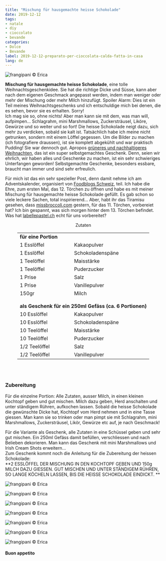 ```yaml
---
title: "Mischung für hausgemachte heisse Schokolade"
date: 2019-12-12
tags:
- natale
- diy
- cioccolato
- bevande
categories:
- Dolce
- Bevande
label: 2019-12-12-preparato-per-cioccolata-calda-fatta-in-casa
lang: de 
---
```

![](../2019-12-12-preparato-per-cioccolata-calda-da-regalare/header.jpeg "frangipani © Erica")

**Mischung für hausgemachte heisse Schokolade**, eine tolle Weihnachtsgeschenkidee. Sie hat die richtige Dicke und Süsse, kann aber nach dem eigenen Geschmack angepasst werden, indem man weniger oder mehr der Mischung oder mehr Milch hinzufügt.
Spoiler Alarm: Dies ist ein Teil meines Weihnachtsgeschenks und ich entschuldige mich bei denen, die es sehen, bevor sie es erhalten. Sorry!
<br />
Ich mag sie so, ohne nichts! Aber man kann sie mit dem, was man will, aufpimpen... Schlagrahm, mini Marshmallows, Zuckersträusel, Liköre, Gewürze und so weiter und so fort! Die heisse Schokolade neigt dazu, sich mehr zu verdicken, sobald sie kalt ist. Tatsächlich habe ich meine nicht getrunken, sondern mit einem Löffel gegessen. Um die Bilder zu machen (ich fotografiere draussen), ist sie komplett abgekühlt und war praktisch Pudding! Sie war dennoch gut. Apropos <a href="https://frangipani.raiano.ch/2019-12-06-consiglio-green-numero-4-de/" target="_blank">grüneres und nachhaltigeres Weihnachten</a>, das ist ein super selbstgemachtes Geschenk. Denn, seien wir ehrlich, wir haben alles und Geschenke zu machen, ist ein sehr schwieriges Unterfangen geworden! Selbstgemachte Geschenke, besonders essbare, braucht man immer und sind sehr erfreulich.

Für mich ist das ein sehr spezieller Post, denn damit nehme ich am Adventskalender, organisiert von <a href="https://www.foodblogs-schweiz.ch" target="_blank">Foodblogs Schweiz</a>, teil. Ich habe die Ehre, zum ersten Mal, das 12. Törchen zu öffnen und habe es mit meiner Mischung für hausgemachte heisse Schokolade gefüllt. Es gab schon so viele leckere Sachen, total inspirierend... Aber, habt ihr das Tiramisu gesehen, dass <a href="https://missbroccoli.com/lebkuchen-schichtdessert/" target="_blank">missbroccoli.com</a> gestern, für das 11. Törchen, vorbereiet hat? Ich bin gespannt, was sich morgen hinter dem 13. Törchen befindet. Was hat <a href="http://www.labellepastel.ch/2019/11/25/gingerbread-cupcakes/" target="_blank">labellepastel.ch</a> echt für uns vorbereitet?


<div id="wrapper" style="text-align: center">
  <div id="yourdiv" style="display: inline-block;">
    <div class="ingredients" itemscope itemtype="http://schema.org/Recipe">
      <span itemprop="name" style="display:none;">Mischung für hausgemachte heisse Schokolade</span>
      <span itemprop="recipeCategory" style="display:none;">Süsses</span>
      <img itemprop="image" style="display:none;" class="ignore-gallery-item" src="../2019-12-12-preparato-per-cioccolata-calda-da-regalare/header.jpeg"/>
      <span itemprop="author" style="display:none;">Erica Raiano</span>
      <span itemprop="description" style="display:none;">Mischung für hausgemachte heisse Schokolade, eine tolle Weihnachtsgeschenkidee.</span>
      <div class="ingredients-title">Zutaten</div>
      <table>
        <tbody>
          <tr>          
            <td colspan="2"><b>für eine Portion</b></td>
          </tr>      
          <tr itemprop="recipeIngredient">
            <td>1 Esslöffel</td>
            <td>Kakaopulver</td>
          </tr>
          <tr itemprop="recipeIngredient">
            <td>1 Esslöffel</td>
            <td>Schokoladenspäne</td>
          </tr>
          <tr itemprop="recipeIngredient">
            <td>1 Teelöffel</td>
            <td>Maisstärke</td>
          </tr>
          <tr itemprop="recipeIngredient">
            <td>1 Teelöffel</td>
            <td>Puderzucker</td>
          </tr>
          <tr itemprop="recipeIngredient">
            <td>1 Prise</td>
            <td>Salz</td>
          </tr>
          <tr itemprop="recipeIngredient">
            <td>1 Prise</td>
            <td>Vanillepulver</td>  
          </tr>
          <tr itemprop="recipeIngredient">
            <td>150gr</td>
            <td>Milch</td>
          </tr>
          <tr style="height: 15px;"></tr>
          <tr>          
            <td colspan="2"><b>als Geschenk für ein 250ml Gefäss (ca. 6 Portionen)</b></td>
          </tr>
          <tr itemprop="recipeIngredient">
            <td>10 Esslöffel</td>
            <td>Kakaopulver</td>
          </tr>
          <tr itemprop="recipeIngredient">
            <td>10 Esslöffel</td>
            <td>Schokoladenspäne</td>
          </tr>
          <tr itemprop="recipeIngredient">
            <td>10 Teelöffel</td>
            <td>Maisstärke</td>
          </tr>
          <tr itemprop="recipeIngredient">
            <td>10 Teelöffel</td>
            <td>Puderzucker</td>
          </tr>
          <tr itemprop="recipeIngredient">
            <td>1/2 Teelöffel</td>
            <td>Salz</td>
          </tr>
          <tr itemprop="recipeIngredient">
            <td>1/2 Teelöffel</td>
            <td>Vanillepulver</td>
          </tr>
        </tbody>
      </table>
      <br></br>
    </div>
  </div>
</div>


<h3>
  <font color="grey">
    <i class="fa fa-cogs"></i>
  </font> Zubereitung
</h3>

Für die einzelne Portion: Alle Zutaten, ausser Milch, in einen kleinen Kochtopf geben und gut mischen. Milch dazu geben, Herd anschalten und unter ständigem Rühren, aufkochen lassen. Sobald die heisse Schokolade die gewünschte Dicke hat, Kochtopf vom Herd nehmen und in eine Tasse giessen. Man kann sie so trinken oder man pimpt sie mit Schlagrahm, mini Marshmallows, Zuckersträusel, Likör, Gewürze etc auf, je nach Geschmack!

Für die Variante als Geschenk, alle Zutaten in eine Schüssel geben und sehr gut mischen. Ein 250ml Gefäss damit befüllen, verschliessen und nach Belieben dekorieren. Man kann das Geschenk mit mini Marshmallows und Irish Cream Shots erweitern...
<br />
Zum Geschenk kommt noch die Anleitung für die Zubereitung der heissen Schokolade:
<br />
**2 ESSLÖFFEL DER MISCHUNG IN DEN KOCHTOPF GEBEN UND 150g MILCH DAZU GIESSEN.
GUT MISCHEN UND UNTER STÄNDIGEM RÜHREN, SO LANGE KÖCHELN LASSEN, BIS DIE HEISSE SCHOKOLADE EINDICKT.
**

![](../2019-12-12-preparato-per-cioccolata-calda-da-regalare/risultato1.jpeg "frangipani © Erica")

![](../2019-12-12-preparato-per-cioccolata-calda-da-regalare/risultato2.jpeg "frangipani © Erica")

![](../2019-12-12-preparato-per-cioccolata-calda-da-regalare/risultato3.jpeg "frangipani © Erica")

![](../2019-12-12-preparato-per-cioccolata-calda-da-regalare/risultato4.jpeg "frangipani © Erica")

![](../2019-12-12-preparato-per-cioccolata-calda-da-regalare/risultato5.jpeg "frangipani © Erica")

![](../2019-12-12-preparato-per-cioccolata-calda-da-regalare/risultato6.jpeg "frangipani © Erica")

![](../2019-12-12-preparato-per-cioccolata-calda-da-regalare/risultato7.jpeg "frangipani © Erica")

<h4>Buon appetito
  <font color="red">
    <i class="fa fa-smile-o"></i>
  </font>
</h4>
